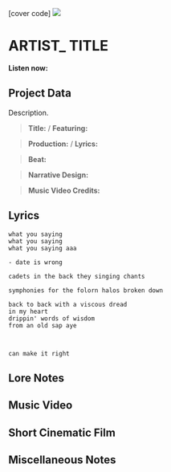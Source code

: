 [cover code] ![](57175019_319474918741616_8502199518755923887_n.jpg)

# ARTIST_ TITLE

**Listen now:** 

## Project Data

Description.

> **Title:**  / **Featuring:** 

> **Production:**  / **Lyrics:** 

> **Beat:**

> **Narrative Design:**

> **Music Video Credits:**


## Lyrics

```
what you saying
what you saying 
what you saying aaa

- date is wrong

cadets in the back they singing chants

symphonies for the folorn halos broken down 

back to back with a viscous dread 
in my heart
drippin' words of wisdom 
from an old sap aye



can make it right

```

## Lore Notes

## Music Video

## Short Cinematic Film

## Miscellaneous Notes

